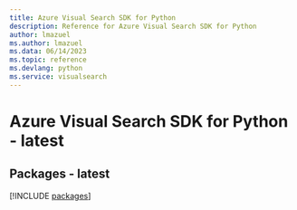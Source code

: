 ```yaml
---
title: Azure Visual Search SDK for Python
description: Reference for Azure Visual Search SDK for Python
author: lmazuel
ms.author: lmazuel
ms.data: 06/14/2023
ms.topic: reference
ms.devlang: python
ms.service: visualsearch
---
```

# Azure Visual Search SDK for Python - latest
## Packages - latest
[!INCLUDE [packages](visual-search-index.md)]